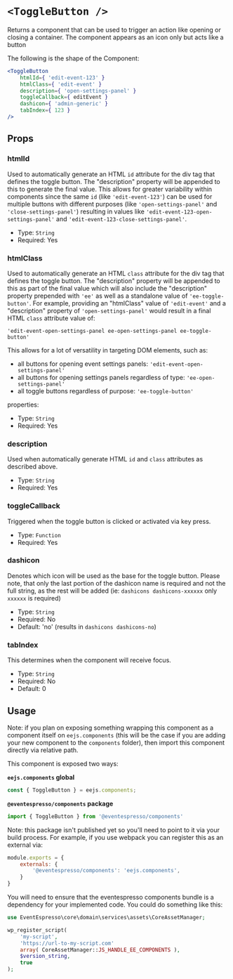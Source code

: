 # `<ToggleButton />`

Returns a component that can be used to trigger an action like opening or closing a container. The component appears as an icon only but acts like a button

The following is the shape of the Component:

```jsx
<ToggleButton
    htmlId={ 'edit-event-123' }
    htmlClass={ 'edit-event' }
    description={ 'open-settings-panel' }
    toggleCallback={ editEvent }
    dashicon={ 'admin-generic' }
    tabIndex={ 123 }
/>
```

## Props

### htmlId

Used to automatically generate an HTML `id` attribute for the div tag that defines the toggle button. The "description" property will be appended to this to generate the final value. This allows for greater variability within components since the same `id` (like `'edit-event-123'`) can be used for multiple buttons with different purposes (like `'open-settings-panel'` and `'close-settings-panel'`) resulting in values like `'edit-event-123-open-settings-panel'` and `'edit-event-123-close-settings-panel'`.

- Type: `String`
- Required: Yes

### htmlClass

Used to automatically generate an HTML `class` attribute for the div tag that defines the toggle button. The "description" property will be appended to this as part of the final value which will also include the "description" property prepended with `'ee'` as well as a standalone value of `'ee-toggle-button'`. For example, providing an "htmlClass" value of `'edit-event'` and a "description" property of `'open-settings-panel'` would result in a final HTML `class` attribute value of:

 ```'edit-event-open-settings-panel ee-open-settings-panel ee-toggle-button'```
 
 This allows for a lot of versatility in targeting DOM elements, such as:
 
  - all buttons for opening event settings panels: `'edit-event-open-settings-panel'`
  - all buttons for opening settings panels regardless of type: `'ee-open-settings-panel'`
  - all toggle buttons regardless of purpose: `'ee-toggle-button'`

properties:
- Type: `String`
- Required: Yes

### description

Used when automatically generate HTML `id` and `class` attributes as described above. 

- Type: `String`
- Required: Yes

### toggleCallback

Triggered when the toggle button is clicked or activated via key press.

- Type: `Function`
- Required: Yes

### dashicon

Denotes which icon will be used as the base for the toggle button. Please note, that only the last portion of the dashicon name is required and not the full string, as the rest will be added (ie: `dashicons dashicons-xxxxxx` only `xxxxxx` is required)

- Type: `String`
- Required: No
- Default: 'no' (results in `dashicons dashicons-no`)

### tabIndex

This determines when the component will receive focus.

- Type: `String`
- Required: No
- Default: 0

## Usage

Note: if you plan on exposing something wrapping this component as a component itself on `eejs.components` (this will be the case if you are adding your new component to the `components` folder), then import this component directly via relative path.

This component is exposed two ways:

**`eejs.components` global**

```js
const { ToggleButton } = eejs.components;
```

**`@eventespresso/components` package**

```js
import { ToggleButton } from '@eventespresso/components'
```

Note: this package isn't published yet so you'll need to point to it via your build process. For example, if you use webpack you can register this as an external via:

```js
module.exports = {
    externals: {
        '@eventespresso/components': 'eejs.components',
    }
}
```

You will need to ensure that the eventespresso components bundle is a dependency for your implemented code.  You could do something like this:

```php
use EventEspresso\core\domain\services\assets\CoreAssetManager;

wp_register_script(
    'my-script',
    'https://url-to-my-script.com'
    array( CoreAssetManager::JS_HANDLE_EE_COMPONENTS ),
    $version_string,
    true
);
```
